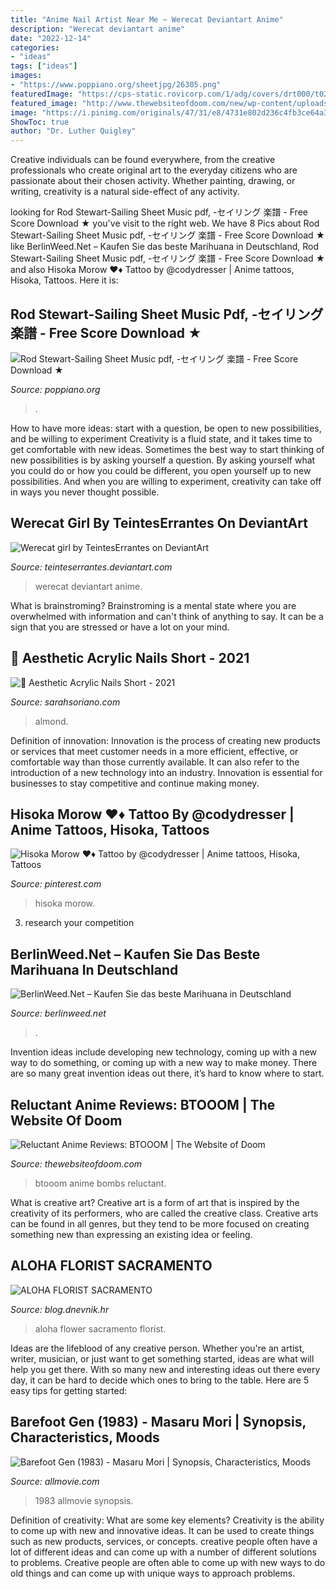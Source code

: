 ```yaml
---
title: "Anime Nail Artist Near Me ~ Werecat Deviantart Anime"
description: "Werecat deviantart anime"
date: "2022-12-14"
categories:
- "ideas"
tags: ["ideas"]
images:
- "https://www.poppiano.org/sheetjpg/26305.png"
featuredImage: "https://cps-static.rovicorp.com/1/adg/covers/drt000/t025/t02516jttcd.jpg?partner=allrovi.com"
featured_image: "http://www.thewebsiteofdoom.com/new/wp-content/uploads/2014/03/bombs.jpg"
image: "https://i.pinimg.com/originals/47/31/e8/4731e802d236c4fb3ce64a3fd603a758.jpg"
ShowToc: true
author: "Dr. Luther Quigley"
---
```



Creative individuals can be found everywhere, from the creative professionals who create original art to the everyday citizens who are passionate about their chosen activity. Whether painting, drawing, or writing, creativity is a natural side-effect of any activity.

	

		
looking for Rod Stewart-Sailing Sheet Music pdf, -セイリング 楽譜 - Free Score Download ★ you've visit to the right web. We have 8 Pics about Rod Stewart-Sailing Sheet Music pdf, -セイリング 楽譜 - Free Score Download ★ like BerlinWeed.Net – Kaufen Sie das beste Marihuana in Deutschland, Rod Stewart-Sailing Sheet Music pdf, -セイリング 楽譜 - Free Score Download ★ and also Hisoka Morow ♥️♦️ Tattoo by @codydresser | Anime tattoos, Hisoka, Tattoos. Here it is:
		
    
## Rod Stewart-Sailing Sheet Music Pdf, -セイリング 楽譜 - Free Score Download ★

<img loading=lazy src="https://www.poppiano.org/sheetjpg/26305.png" onerror="this.onerror=null;this.src='https://tse1.mm.bing.net/th?id=OIP.SBEEVhflkkBkPWqVaPlA-gHaKe&amp;pid=15.1';" alt="Rod Stewart-Sailing Sheet Music pdf, -セイリング 楽譜 - Free Score Download ★">

_Source: poppiano.org_

>. 

	

How to have more ideas: start with a question, be open to new possibilities, and be willing to experiment
Creativity is a fluid state, and it takes time to get comfortable with new ideas. Sometimes the best way to start thinking of new possibilities is by asking yourself a question. By asking yourself what you could do or how you could be different, you open yourself up to new possibilities. And when you are willing to experiment, creativity can take off in ways you never thought possible.

    
## Werecat Girl By TeintesErrantes On DeviantArt

<img loading=lazy src="https://pre00.deviantart.net/31a6/th/pre/f/2012/292/2/3/23a3e67bf8912853776560909f4bc6da-d5i9zum.jpg" onerror="this.onerror=null;this.src='https://tse4.mm.bing.net/th?id=OIP.O4Xa6IsLqhFczuSEmJjO-gHaKh&amp;pid=15.1';" alt="Werecat girl by TeintesErrantes on DeviantArt">

_Source: teinteserrantes.deviantart.com_

>werecat deviantart anime. 

	

What is brainstroming? Brainstroming is a mental state where you are overwhelmed with information and can't think of anything to say. It can be a sign that you are stressed or have a lot on your mind.

    
## 🖤 Aesthetic Acrylic Nails Short - 2021

<img loading=lazy src="https://i.pinimg.com/originals/47/31/e8/4731e802d236c4fb3ce64a3fd603a758.jpg" onerror="this.onerror=null;this.src='https://tse1.mm.bing.net/th?id=OIP.eger1YaGla1FSjsnW6MDQwHaJ4&amp;pid=15.1';" alt="🖤 Aesthetic Acrylic Nails Short - 2021">

_Source: sarahsoriano.com_

>almond. 

	

Definition of innovation:
Innovation is the process of creating new products or services that meet customer needs in a more efficient, effective, or comfortable way than those currently available. It can also refer to the introduction of a new technology into an industry. Innovation is essential for businesses to stay competitive and continue making money.

    
## Hisoka Morow ♥️♦️ Tattoo By @codydresser | Anime Tattoos, Hisoka, Tattoos

<img loading=lazy src="https://i.pinimg.com/736x/59/dc/94/59dc94c538659e8a3620cc814a344c53.jpg" onerror="this.onerror=null;this.src='https://tse1.mm.bing.net/th?id=OIP.aBBPEVmFbwRBBzmb24VxzgHaHM&amp;pid=15.1';" alt="Hisoka Morow ♥️♦️ Tattoo by @codydresser | Anime tattoos, Hisoka, Tattoos">

_Source: pinterest.com_

>hisoka morow. 

	

3. research your competition 

    
## BerlinWeed.Net – Kaufen Sie Das Beste Marihuana In Deutschland

<img loading=lazy src="https://comprarmarihuanamadrid.com/ger/wp-content/uploads/2020/09/20200616_154956-768x1024.jpg" onerror="this.onerror=null;this.src='https://tse4.mm.bing.net/th?id=OIP.VjXsVCExi_sSH8CSGaLlkAHaJ4&amp;pid=15.1';" alt="BerlinWeed.Net – Kaufen Sie das beste Marihuana in Deutschland">

_Source: berlinweed.net_

>. 

	

Invention ideas include developing new technology, coming up with a new way to do something, or coming up with a new way to make money. There are so many great invention ideas out there, it’s hard to know where to start.

    
## Reluctant Anime Reviews: BTOOOM | The Website Of Doom

<img loading=lazy src="http://www.thewebsiteofdoom.com/new/wp-content/uploads/2014/03/bombs.jpg" onerror="this.onerror=null;this.src='https://tse2.mm.bing.net/th?id=OIP.SnkXT0kOsLMSAnHjpWwRvgHaEK&amp;pid=15.1';" alt="Reluctant Anime Reviews: BTOOOM | The Website of Doom">

_Source: thewebsiteofdoom.com_

>btooom anime bombs reluctant. 

	

What is creative art?
Creative art is a form of art that is inspired by the creativity of its performers, who are called the creative class. Creative arts can be found in all genres, but they tend to be more focused on creating something new than expressing an existing idea or feeling.

    
## ALOHA FLORIST SACRAMENTO

<img loading=lazy src="http://bit.ly/rpxBqs" onerror="this.onerror=null;this.src='https://tse1.mm.bing.net/th?id=OIP.l8eS8OxW2X1i-x4HYYWk5AHaFS&amp;pid=15.1';" alt="ALOHA FLORIST SACRAMENTO">

_Source: blog.dnevnik.hr_

>aloha flower sacramento florist. 

	

Ideas are the lifeblood of any creative person. Whether you're an artist, writer, musician, or just want to get something started, ideas are what will help you get there. With so many new and interesting ideas out there every day, it can be hard to decide which ones to bring to the table. Here are 5 easy tips for getting started: 

    
## Barefoot Gen (1983) - Masaru Mori | Synopsis, Characteristics, Moods

<img loading=lazy src="https://cps-static.rovicorp.com/1/adg/covers/drt000/t025/t02516jttcd.jpg?partner=allrovi.com" onerror="this.onerror=null;this.src='https://tse4.mm.bing.net/th?id=OIP.O_EZogYSzT_2xIurZB18DwHaKH&amp;pid=15.1';" alt="Barefoot Gen (1983) - Masaru Mori | Synopsis, Characteristics, Moods">

_Source: allmovie.com_

>1983 allmovie synopsis. 

	

Definition of creativity: What are some key elements?
Creativity is the ability to come up with new and innovative ideas. It can be used to create things such as new products, services, or concepts. creative people often have a lot of different ideas and can come up with a number of different solutions to problems. Creative people are often able to come up with new ways to do old things and can come up with unique ways to approach problems.

